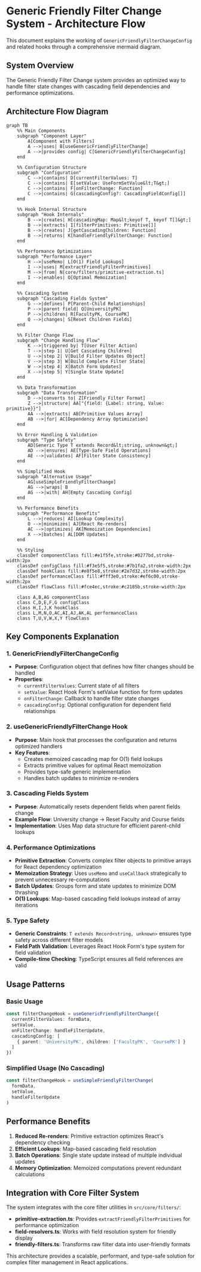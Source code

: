 # Generic Friendly Filter Change System - Architecture Flow

This document explains the working of `GenericFriendlyFilterChangeConfig` and related hooks through a comprehensive mermaid diagram.

## System Overview

The Generic Friendly Filter Change system provides an optimized way to handle filter state changes with cascading field dependencies and performance optimizations.

## Architecture Flow Diagram

```mermaid
graph TB
    %% Main Components
    subgraph "Component Layer"
        A[Component with Filters]
        A -->|uses| B[useGenericFriendlyFilterChange]
        A -->|provides config| C[GenericFriendlyFilterChangeConfig]
    end

    %% Configuration Structure
    subgraph "Configuration"
        C -->|contains| D[currentFilterValues: T]
        C -->|contains| E[setValue: UseFormSetValue&lt;T&gt;]
        C -->|contains| F[onFilterChange: Function]
        C -->|contains| G[cascadingConfig?: CascadingFieldConfig[]]
    end

    %% Hook Internal Structure
    subgraph "Hook Internals"
        B -->|creates| H[cascadingMap: Map&lt;keyof T, keyof T[]&gt;]
        B -->|extracts| I[filterPrimitives: Primitive[]]
        B -->|creates| J[getCascadingChildren: Function]
        B -->|returns| K[handleFriendlyFilterChange: Function]
    end

    %% Performance Optimizations
    subgraph "Performance Layer"
        H -->|useMemo| L[O(1) Field Lookups]
        I -->|uses| M[extractFriendlyFilterPrimitives]
        M -->|from| N[core/filters/primitive-extraction.ts]
        I -->|enables| O[Optimal Memoization]
    end

    %% Cascading System
    subgraph "Cascading Fields System"
        G -->|defines| P[Parent-Child Relationships]
        P -->|parent field| Q[UniversityPK]
        P -->|children| R[FacultyPK, CoursePK]
        Q -->|changes| S[Reset Children Fields]
    end

    %% Filter Change Flow
    subgraph "Change Handling Flow"
        K -->|triggered by| T[User Filter Action]
        T -->|step 1| U[Get Cascading Children]
        U -->|step 2| V[Build Filter Updates Object]
        V -->|step 3| W[Build Complete Filter State]
        W -->|step 4| X[Batch Form Updates]
        X -->|step 5| Y[Single State Update]
    end

    %% Data Transformation
    subgraph "Data Transformation"
        D -->|converts to| Z[Friendly Filter Format]
        Z -->|structure| AA["{field: {Label: string, Value: primitive}}"]
        AA -->|extracts| AB[Primitive Values Array]
        AB -->|for| AC[Dependency Array Optimization]
    end

    %% Error Handling & Validation
    subgraph "Type Safety"
        AD[Generic Type T extends Record&lt;string, unknown&gt;]
        AD -->|ensures| AE[Type-Safe Field Operations]
        AE -->|validates| AF[Filter State Consistency]
    end

    %% Simplified Hook
    subgraph "Alternative Usage"
        AG[useSimpleFriendlyFilterChange]
        AG -->|wraps| B
        AG -->|with| AH[Empty Cascading Config]
    end

    %% Performance Benefits
    subgraph "Performance Benefits"
        L -->|reduces| AI[Lookup Complexity]
        O -->|minimizes| AJ[React Re-renders]
        AC -->|optimizes| AK[Memoization Dependencies]
        X -->|batches| AL[DOM Updates]
    end

    %% Styling
    classDef componentClass fill:#e1f5fe,stroke:#0277bd,stroke-width:2px
    classDef configClass fill:#f3e5f5,stroke:#7b1fa2,stroke-width:2px
    classDef hookClass fill:#e8f5e8,stroke:#2e7d32,stroke-width:2px
    classDef performanceClass fill:#fff3e0,stroke:#ef6c00,stroke-width:2px
    classDef flowClass fill:#fce4ec,stroke:#c2185b,stroke-width:2px

    class A,B,AG componentClass
    class C,D,E,F,G configClass
    class H,I,J,K hookClass
    class L,M,N,O,AC,AI,AJ,AK,AL performanceClass
    class T,U,V,W,X,Y flowClass
```

## Key Components Explanation

### 1. GenericFriendlyFilterChangeConfig
- **Purpose**: Configuration object that defines how filter changes should be handled
- **Properties**:
  - `currentFilterValues`: Current state of all filters
  - `setValue`: React Hook Form's setValue function for form updates
  - `onFilterChange`: Callback to handle filter state changes
  - `cascadingConfig`: Optional configuration for dependent field relationships

### 2. useGenericFriendlyFilterChange Hook
- **Purpose**: Main hook that processes the configuration and returns optimized handlers
- **Key Features**:
  - Creates memoized cascading map for O(1) field lookups
  - Extracts primitive values for optimal React memoization
  - Provides type-safe generic implementation
  - Handles batch updates to minimize re-renders

### 3. Cascading Fields System
- **Purpose**: Automatically resets dependent fields when parent fields change
- **Example Flow**: University change → Reset Faculty and Course fields
- **Implementation**: Uses Map data structure for efficient parent-child lookups

### 4. Performance Optimizations
- **Primitive Extraction**: Converts complex filter objects to primitive arrays for React dependency optimization
- **Memoization Strategy**: Uses `useMemo` and `useCallback` strategically to prevent unnecessary re-computations
- **Batch Updates**: Groups form and state updates to minimize DOM thrashing
- **O(1) Lookups**: Map-based cascading field lookups instead of array iterations

### 5. Type Safety
- **Generic Constraints**: `T extends Record<string, unknown>` ensures type safety across different filter models
- **Field Path Validation**: Leverages React Hook Form's type system for field validation
- **Compile-time Checking**: TypeScript ensures all field references are valid

## Usage Patterns

### Basic Usage
```typescript
const filterChangeHook = useGenericFriendlyFilterChange({
  currentFilterValues: formData,
  setValue,
  onFilterChange: handleFilterUpdate,
  cascadingConfig: [
    { parent: 'UniversityPK', children: ['FacultyPK', 'CoursePK'] }
  ]
})
```

### Simplified Usage (No Cascading)
```typescript
const filterChangeHook = useSimpleFriendlyFilterChange(
  formData,
  setValue, 
  handleFilterUpdate
)
```

## Performance Benefits

1. **Reduced Re-renders**: Primitive extraction optimizes React's dependency checking
2. **Efficient Lookups**: Map-based cascading field resolution
3. **Batch Operations**: Single state update instead of multiple individual updates
4. **Memory Optimization**: Memoized computations prevent redundant calculations

## Integration with Core Filter System

The system integrates with the core filter utilities in `src/core/filters/`:
- **primitive-extraction.ts**: Provides `extractFriendlyFilterPrimitives` for performance optimization
- **field-resolvers.ts**: Works with field resolution system for friendly display
- **friendly-filters.ts**: Transforms raw filter data into user-friendly formats

This architecture provides a scalable, performant, and type-safe solution for complex filter management in React applications.